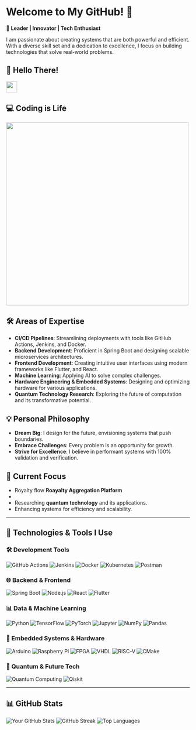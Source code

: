 # Welcome to My GitHub! 👋

🌟 **Leader | Innovator | Tech Enthusiast**

I am passionate about creating systems that are both powerful and efficient. With a diverse skill set and a dedication to excellence, I focus on building technologies that solve real-world problems.
## 👋 Hello There!

<img src="https://media.giphy.com/media/hvRJCLFzcasrR4ia7z/giphy.gif" width="30px">

## 💻 Coding is Life

<img src="https://media.giphy.com/media/26tn33aiTi1jkl6H6/giphy.gif" width="500">


## 🛠️ Areas of Expertise
- **CI/CD Pipelines**: Streamlining deployments with tools like GitHub Actions, Jenkins, and Docker.
- **Backend Development**: Proficient in Spring Boot and designing scalable microservices architectures.
- **Frontend Development**: Creating intuitive user interfaces using modern frameworks like Flutter, and React.
- **Machine Learning**: Applying AI to solve complex challenges.
- **Hardware Engineering & Embedded Systems**: Designing and optimizing hardware for various applications.
- **Quantum Technology Research**: Exploring the future of computation and its transformative potential.

## 💡 Personal Philosophy
- **Dream Big**: I design for the future, envisioning systems that push boundaries.
- **Embrace Challenges**: Every problem is an opportunity for growth.
- **Strive for Excellence**: I believe in performant systems with 100% validation and verification.

## 🌱 Current Focus
- Royalty flow **Roayalty Aggregation Platform**
- 
- Researching **quantum technology** and its applications.
- Enhancing systems for efficiency and scalability.

---
## 🔧 Technologies & Tools I Use

### 🛠️ Development Tools
![GitHub Actions](https://img.shields.io/badge/GitHub%20Actions-2088FF?style=for-the-badge&logo=github-actions&logoColor=white)
![Jenkins](https://img.shields.io/badge/Jenkins-D24939?style=for-the-badge&logo=jenkins&logoColor=white)
![Docker](https://img.shields.io/badge/Docker-2496ED?style=for-the-badge&logo=docker&logoColor=white)
![Kubernetes](https://img.shields.io/badge/Kubernetes-326CE5?style=for-the-badge&logo=kubernetes&logoColor=white)
![Postman](https://img.shields.io/badge/Postman-FF6C37?style=for-the-badge&logo=postman&logoColor=white)

### 🌐 Backend & Frontend
![Spring Boot](https://img.shields.io/badge/Spring%20Boot-6DB33F?style=for-the-badge&logo=spring-boot&logoColor=white)
![Node.js](https://img.shields.io/badge/Node.js-339933?style=for-the-badge&logo=node.js&logoColor=white)
![React](https://img.shields.io/badge/React-61DAFB?style=for-the-badge&logo=react&logoColor=black)
![Flutter](https://img.shields.io/badge/Flutter-02569B?style=for-the-badge&logo=flutter&logoColor=white)

### 📊 Data & Machine Learning
![Python](https://img.shields.io/badge/Python-3776AB?style=for-the-badge&logo=python&logoColor=white)
![TensorFlow](https://img.shields.io/badge/TensorFlow-FF6F00?style=for-the-badge&logo=tensorflow&logoColor=white)
![PyTorch](https://img.shields.io/badge/PyTorch-EE4C2C?style=for-the-badge&logo=pytorch&logoColor=white)
![Jupyter](https://img.shields.io/badge/Jupyter-F37626?style=for-the-badge&logo=jupyter&logoColor=white)
![NumPy](https://img.shields.io/badge/NumPy-013243?style=for-the-badge&logo=numpy&logoColor=white)
![Pandas](https://img.shields.io/badge/Pandas-150458?style=for-the-badge&logo=pandas&logoColor=white)

### 🔌 Embedded Systems & Hardware
![Arduino](https://img.shields.io/badge/Arduino-00979D?style=for-the-badge&logo=arduino&logoColor=white)
![Raspberry Pi](https://img.shields.io/badge/Raspberry%20Pi-A22846?style=for-the-badge&logo=raspberry-pi&logoColor=white)
![FPGA](https://img.shields.io/badge/FPGA-0A5DAB?style=for-the-badge&logo=intel&logoColor=white)
![VHDL](https://img.shields.io/badge/VHDL-FFA500?style=for-the-badge&logo=vhdl&logoColor=white)
![RISC-V](https://img.shields.io/badge/RISC--V-005DAC?style=for-the-badge&logo=riscv&logoColor=white)
![CMake](https://img.shields.io/badge/CMake-064F8C?style=for-the-badge&logo=cmake&logoColor=white)


### 🌌 Quantum & Future Tech
![Quantum Computing](https://img.shields.io/badge/Quantum%20Computing-3333FF?style=for-the-badge&logo=qubes-os&logoColor=white)
![Qiskit](https://img.shields.io/badge/Qiskit-FFCA28?style=for-the-badge&logo=ibm&logoColor=black)

---

## 📊 GitHub Stats

![Your GitHub Stats](https://github-readme-stats.vercel.app/api?username=YourUsername&show_icons=true&theme=radical)
![GitHub Streak](https://github-readme-streak-stats.herokuapp.com/?user=YourUsername&theme=radical)
![Top Languages](https://github-readme-stats.vercel.app/api/top-langs/?username=YourUsername&layout=compact&theme=radical)

